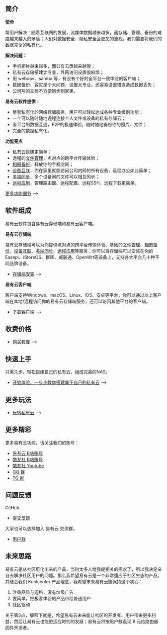 ## 简介

**使命**

帮用户解决：随着互联网的发展，流媒体数据越来越多，而存储、管理、备份的难度越来越大的矛盾；人们对数据安全、隐私安全会更加的重视，我们需要将我们的数据完全的私有化。

**解决问题：**

* 手机相片越来越多，而公有云盘越来越慢；
* 私有云存储搭建太专业，外网访问设置很麻烦；
* 用 webdav、samba 等，有没有个好的全平台一致体验的客户端；
* 数据备份、容灾是个大问题，设置太专业，还容易设置错误造成数据丢失；
* 公司写的文档不方便同步到家里。

**易有云软件提供：**

* 整套私有化的网络存储服务，用户可以轻松达成各种专业级别功能；
* 一个可以随时随地远程连接个人文件或设备的私有存储云；
* 全平台的数据互通，P2P的极速体验。随时随地备份你的照片、文件；
* 完全的数据私有化。

**功能亮点**

* [私有云](/zh/guide/linkease_app/start.md)搭建更简单；
* 远程的[文件管理](/zh/guide/linkease_app/play/file_manage.md)，点对点的跨平台传输体验；
* [相册备份](/zh/guide/linkease_app/play/photo_backup.md)，释放你的手机空间；
* [设备互联](/zh/guide/linkease_app/play/remote_connects.md)，你在家里就能访问公司内网的所有设备，远程办公如此简单；
* [多端同步](/zh/guide/linkease_app/play/multiple_devices_sync.md)，多个设备间的文件可以相互同步；
* [远程应用](/zh/guide/linkease_app/play/remote_app.md)，管理路由器、远程配置、远程SSH、远程下载更简单。

[更多功能细节](/zh/guide/linkease_app/functional.md) -->

## 软件组成

易有云软件包含易有云存储端和易有云客户端。

**易有云存储端**

易有云存储端可以为你提供点对点的跨平台传输体验、基础的[文件管理](/zh/guide/linkease_app/play/file_manage.md)、[相册备份](/zh/guide/linkease_app/play/photo_backup.md)、[设备互联](/zh/guide/linkease_app/play/remote_connects.md)、[多端同步](/zh/guide/linkease_app/play/multiple_devices_sync.md)、[远程应用](/zh/guide/linkease_app/play/remote_app.md)等服务；你可以将存储端可以安装在你的Easepi、iStoreOS、群晖、威联通、OpenWrt等设备上，支持各大平台几十种不同品牌设备。

  * [存储端安装](/zh/guide/linkease_app/storage/easepi.md) -->

**易有云客户端**

客户端支持Windows、macOS、Linux、iOS、安卓等平台，你可以通过以上客户端在本地/远程访问你的易有云存储端服务，还可以访问其他平台的客户端。

  * [下载客户端](/zh/guide/linkease_app/download.md) -->

## 收费价格

  * [购买套餐](/zh/guide/linkease_app/buy.md) -->

## 快速上手

只需几步，轻松搭建自己的私有云，组成完美的NAS。

  * [开始体验，一步步教你搭建属于自己的私有云](/zh/guide/linkease_app/start.md) -->

## 更多玩法

  * [玩转私有云](/zh/guide/linkease_app/play/file_manage.html) -->

## 更多精彩

更多易有云功能，请关注我们的账号：

* [易有云 B站账号](https://space.bilibili.com/626572404?spm_id_from=333.337.0.0)
* [酷友社 B站账号](https://space.bilibili.com/1492058311?spm_id_from=333.788.0.0)
* [酷友社 Youtube](https://www.youtube.com/channel/UCvENMyIFurJi_SrnbnbyiZw)
* [QQ 群](https://www.koolcenter.com/posts/117)
* [TG 群](https://t.me/+QwxW7aimSMeRdQJX)

## 问题反馈

GitHub
* [提交反馈](https://github.com/linkease/doc.linkease.com/issues)

大家也可以选择加入 易有云 交流群。

* [用户群](https://www.koolcenter.com/posts/117)


## 未来思路

易有云是从社区孵化出来的产品，当时太多人给我提相关的需求了，所以我决定亲自去解决社区用户的问题。那么我希望易有云是一个非常适应于社区生态的产品，并结合我们 Koolcenter 产品理念，我希望未来易有云能保持这个初心：

1. 注重品质与逼格，没有垃圾广告
2. 要简单，把极客体验的产品带给普通用户
3. 社区驱动

关于第3点，解释下就是，希望易有云未来能让社区的开发者、用户带来更多利益，然后让易有云也能更适应时代的发展；易有云将按用户数返现 8 元给路由器固件开发者。